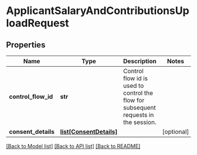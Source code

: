 # ApplicantSalaryAndContributionsUploadRequest

## Properties
Name | Type | Description | Notes
------------ | ------------- | ------------- | -------------
**control_flow_id** | **str** | Control flow id is used to control the flow for subsequent requests in the session. | 
**consent_details** | [**list[ConsentDetails]**](ConsentDetails.md) |  | [optional] 

[[Back to Model list]](../README.md#documentation-for-models) [[Back to API list]](../README.md#documentation-for-api-endpoints) [[Back to README]](../README.md)

